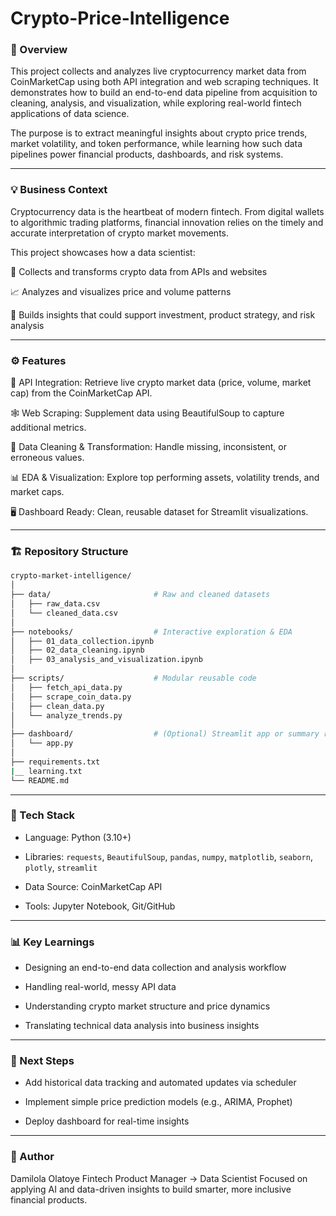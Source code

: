 # Crypto-Price-Intelligence

### 🚀 Overview

This project collects and analyzes live cryptocurrency market data from CoinMarketCap using both API integration and web scraping techniques.
It demonstrates how to build an end-to-end data pipeline from acquisition to cleaning, analysis, and visualization, while exploring real-world fintech applications of data science.

The purpose is to extract meaningful insights about crypto price trends, market volatility, and token performance, while learning how such data pipelines power financial products, dashboards, and risk systems. 

---

### 💡 Business Context

Cryptocurrency data is the heartbeat of modern fintech. From digital wallets to algorithmic trading platforms, financial innovation relies on the timely and accurate interpretation of crypto market movements.

This project showcases how a data scientist:

🧭 Collects and transforms crypto data from APIs and websites

📈 Analyzes and visualizes price and volume patterns

🧠 Builds insights that could support investment, product strategy, and risk analysis

---

### ⚙️ Features

🔗 API Integration: Retrieve live crypto market data (price, volume, market cap) from the CoinMarketCap API.

🕸️ Web Scraping: Supplement data using BeautifulSoup to capture additional metrics.

🧹 Data Cleaning & Transformation: Handle missing, inconsistent, or erroneous values.

📊 EDA & Visualization: Explore top performing assets, volatility trends, and market caps.

🖥️ Dashboard Ready: Clean, reusable dataset for Streamlit visualizations.

---

### 🏗️ Repository Structure
```bash
crypto-market-intelligence/
│
├── data/                       # Raw and cleaned datasets
│   ├── raw_data.csv
│   └── cleaned_data.csv
│
├── notebooks/                  # Interactive exploration & EDA
│   ├── 01_data_collection.ipynb
│   ├── 02_data_cleaning.ipynb
│   ├── 03_analysis_and_visualization.ipynb
│
├── scripts/                    # Modular reusable code
│   ├── fetch_api_data.py
│   ├── scrape_coin_data.py
│   ├── clean_data.py
│   └── analyze_trends.py
│
├── dashboard/                  # (Optional) Streamlit app or summary report
│   └── app.py
│
├── requirements.txt
|__ learning.txt
└── README.md
```

---

### 🧰 Tech Stack

* Language: Python (3.10+)

* Libraries: `requests`, `BeautifulSoup`, `pandas`, `numpy`, `matplotlib`, `seaborn`, `plotly`, `streamlit`

* Data Source: CoinMarketCap API

* Tools: Jupyter Notebook, Git/GitHub

---

### 📊 Key Learnings

* Designing an end-to-end data collection and analysis workflow

* Handling real-world, messy API data

* Understanding crypto market structure and price dynamics

* Translating technical data analysis into business insights

---

### 🧠 Next Steps

* Add historical data tracking and automated updates via scheduler

* Implement simple price prediction models (e.g., ARIMA, Prophet)

* Deploy dashboard for real-time insights

---

### 👤 Author

Damilola Olatoye
Fintech Product Manager → Data Scientist
Focused on applying AI and data-driven insights to build smarter, more inclusive financial products.


